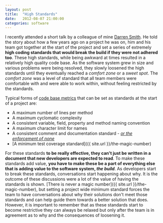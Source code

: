 ```yaml
---
layout: post
title:  "High Standards"
date:   2012-08-07 21:00:00
categories: software
---
```


I recently attended a short talk by a colleague of mine [Darren Smith](http://www.drnsmth.com/). He told the story about how a few years ago on a project he was on, him and his team got together at the start of the project and set a series of extremely **high coding standards that would break the build if they were not adhered too**. These high standards, while being awkward at times resulted in a relatively high quality code base. As the software system grew in size and various problems were being resolved, they slowly loosened the high standards until they eventually reached a _comfort zone_ or a _sweet spot_. The _comfort zone_ was a level of standard that all team members were comfortable with and were able to work within, without feeling restricted by the standards.

Typical forms of [code base metrics](http://www.informit.com/articles/article.aspx?p=1561879) that can be set as standards at the start of a project are:

*   A maximum number of lines per method
*   A maximum cyclomatic complexity
*   A consistent variable, field, property and method naming convention
*   A maximum character limit for names
*   A consistent comment and documentation standard - _[or the enforcement of none](http://c2.com/cgi/wiki?SelfDocumentingCode)_
*   [A minimum test coverage standard]({{ site.url }}/the-magic-number)

For these standards **to be really effective, they can't just be written in a document that new developers are expected to read**. To make these standards add value, **you have to make these be a part of everything else that is adding value to the software system, _the build_**. As developers start to break these standards, conversations start happening about why. It is the outcome of these discussions were a lot of the value of having the standards is shown. [There is never a magic number]({{ site.url }}/the-magic-number), but setting a project wide minimum standard forces the team to have conversations about why their solutions don't meet those standards and can help guide them towards a better solution that does. However, it is important to remember that as these standards start to become restrictive they can always be relaxed but only after the team is in agreement as to why and the  consequences of loosening it.